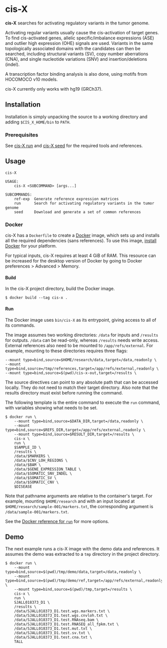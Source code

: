 # cis-X

**cis-X** searches for activating regulatory variants in the tumor genome.

Activating regular variants usually cause the cis-activation of target genes.
To find cis-activated genes, allelic specific/imbalance expressions (ASE) and
outlier high expression (OHE) signals are used. Variants in the same
topologically associated domains with the candidates can then be searched,
including structural variants (SV), copy number aberrations (CNA), and single
nucleotide variations (SNV) and insertion/deletions (indel).

A transcription factor binding analysis is also done, using motifs from
HOCOMOCO v10 models.

cis-X currently only works with hg19 (GRCh37).

## Installation

Installation is simply unpacking the source to a working directory and adding
`$CIS_X_HOME/bin` to `PATH`.

### Prerequisites

See [cis-X run] and [cis-X seed] for the required tools and references.

[cis-X run]: https://github.com/stjude/cis-x/tree/master/src/core
[cis-X seed]: https://github.com/stjude/cis-x/tree/master/src/seed

## Usage

```
cis-X

USAGE:
    cis-X <SUBCOMMAND> [args...]

SUBCOMMANDS:
    ref-exp  Generate reference expression matrices
    run      Search for activating regulatory variants in the tumor genome
    seed     Download and generate a set of common references
```

### Docker

cis-X has a `Dockerfile` to create a [Docker] image, which sets up and
installs all the required dependencies (sans references). To use this image,
[install Docker](https://docs.docker.com/install) for your platform.

For typical inputs, cis-X requires at least 4 GiB of RAM. This resource can
be increased for the desktop version of Docker by going to Docker preferences
\> Advanced \> Memory.

[Docker]: https://www.docker.com/

#### Build

In the cis-X project directory, build the Docker image.

```
$ docker build --tag cis-x .
```

#### Run

The Docker image uses `bin/cis-X` as its entrypoint, giving access to all of its
commands.

The image assumes two working directories: `/data` for inputs and `/results`
for outputs. `/data` can be read-only, whereas `/results` needs write access.
External references also need to be mounted to `/app/refs/external`. For
example, mounting to these directories requires three flags:

```
--mount type=bind,source=$HOME/research/data,target=/data,readonly \
--mount type=bind,source=/tmp/references,target=/app/refs/external,readonly \
--mount type=bind,source=$(pwd)/cis-x-out,target=/results \
```

The source directives can point to any absolute path that can be accessed
locally. They do not need to match their target directory. Also note that the
results directory must exist before running the command.

The following template is the entire command to execute the `run` command,
with variables showing what needs to be set.

```
$ docker run \
    --mount type=bind,source=$DATA_DIR,target=/data,readonly \
    --mount type=bind,source=$REFS_DIR,target=/app/refs/external,readonly \
    --mount type=bind,source=$RESULT_DIR,target=/results \
    cis-x \
    run \
    $SAMPLE_ID \
    /results \
    /data/$MARKERS \
    /data/$CNV_LOH_REGIONS \
    /data/$BAM \
    /data/$GENE_EXPRESSION_TABLE \
    /data/$SOMATIC_SNV_INDEL \
    /data/$SOMATIC_SV \
    /data/$SOMATIC_CNV \
    $DISEASE
```

Note that pathname arguments are relative to the container's target. For
example, mounting `$HOME/research` and with an input located at
`$HOME/research/sample-001/markers.txt`, the corresponding argument is
`/data/sample-001/markers.txt`.

See the [Docker reference for `run`][docker-run] for more options.

[docker-run]: https://docs.docker.com/engine/reference/run/

## Demo

The next example runs a cis-X image with the demo data and references. It
assumes the demo was extracted to a `tmp` directory in the project directory.

```
$ docker run \
    --mount type=bind,source=$(pwd)/tmp/demo/data,target=/data,readonly \
    --mount type=bind,source=$(pwd)/tmp/demo/ref,target=/app/refs/external,readonly \
    --mount type=bind,source=$(pwd)/tmp,target=/results \
    cis-x \
    run \
    SJALL018373_D1 \
    /results \
    /data/SJALL018373_D1.test.wgs.markers.txt \
    /data/SJALL018373_D1.test.wgs.cnvloh.txt \
    /data/SJALL018373_D1.test.RNAseq.bam \
    /data/SJALL018373_D1.test.RNASEQ_all_fpkm.txt \
    /data/SJALL018373_D1.test.mut.txt \
    /data/SJALL018373_D1.test.sv.txt \
    /data/SJALL018373_D1.test.cna.txt \
    TALL
```
